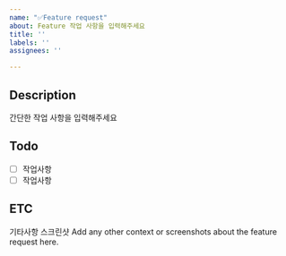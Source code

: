 ```yaml
---
name: "✅Feature request"
about: Feature 작업 사항을 입력해주세요
title: ''
labels: ''
assignees: ''

---
```


## Description
간단한 작업 사항을 입력해주세요

## Todo
- [ ] 작업사항
- [ ] 작업사항

## ETC
기타사항 스크린샷
Add any other context or screenshots about the feature request here.
